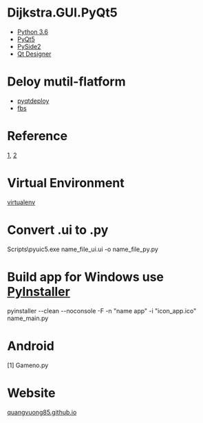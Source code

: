 # Dijkstra.GUI.PyQt5
* [Python 3.6](https://www.python.org/)
* [PyQt5](https://pypi.org/project/PyQt5/)
* [PySide2](https://pypi.org/project/PySide2/)
* [Qt Designer](https://pypi.org/project/pyqt5-tools/)

# Deloy mutil-flatform
* [pyqtdeploy ](https://pypi.org/project/pyqtdeploy/)
* [fbs](https://pypi.org/project/fbs/)

# Reference
[1](https://www.learnpyqt.com/),
[2](https://build-system.fman.io/pyqt5-tutorial)

# Virtual Environment
[virtualenv](https://pypi.org/project/virtualenv/)

# Convert .ui to .py
Scripts\pyuic5.exe name_file_ui.ui -o name_file_py.py

# Build app for Windows use [PyInstaller](https://pyinstaller.readthedocs.io/en/stable/)
pyinstaller --clean --noconsole -F -n "name app" -i "icon_app.ico" name_main.py

# Android
[1] Gameno.py

# Website
[quangvuong85.github.io](https://quangvuong85.github.io/)